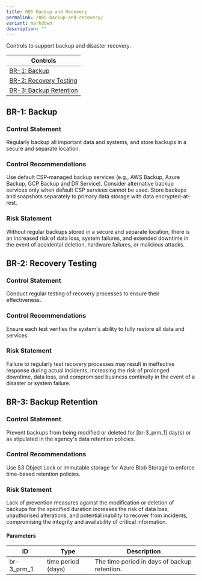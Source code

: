 ```yaml
---
title: 005 Backup and Recovery
permalink: /005-backup-and-recovery/
variant: markdown
description: ""
---
```

Controls to support backup and disaster recovery.

| Controls |
| ---- |
| [BR-1: Backup](#br-1) |
| [BR-2: Recovery Testing](#br-2) |
| [BR-3: Backup Retention](#br-3) |


<a id="br-1"></a>
## BR-1: Backup

### Control Statement

Regularly backup all important data and systems, and store backups in a secure and separate location.

### Control Recommendations

Use default CSP-managed backup services (e.g., AWS Backup, Azure Backup, GCP Backup and DR Service). Consider alternative backup services only when default CSP services cannot be used. Store backups and snapshots separately to primary data storage with data encrypted-at-rest.

### Risk Statement

Without regular backups stored in a secure and separate location, there is an increased risk of data loss, system failures, and extended downtime in the event of accidental deletion, hardware failures, or malicious attacks.



<a id="br-2"></a>
## BR-2: Recovery Testing

### Control Statement

Conduct regular testing of recovery processes to ensure their effectiveness.

### Control Recommendations

Ensure each test verifies the system's ability to fully restore all data and services.

### Risk Statement

Failure to regularly test recovery processes may result in ineffective response during actual incidents, increasing the risk of prolonged downtime, data loss, and compromised business continuity in the event of a disaster or system failure.



<a id="br-3"></a>
## BR-3: Backup Retention

### Control Statement

Prevent backups from being modified or deleted for [br-3_prm_1] day(s) or as stipulated in the agency's data retention policies.

### Control Recommendations

Use S3 Object Lock or immutable storage for Azure Blob Storage to enforce time-based retention policies.

### Risk Statement

Lack of prevention measures against the modification or deletion of backups for the specified duration increases the risk of data loss, unauthorised alterations, and potential inability to recover from incidents, compromising the integrity and availability of critical information.



#### Parameters

| ID | Type | Description |
| -- | ---- | ----------- |
| br-3_prm_1 | time period (days) | The time period in days of backup retention. |


